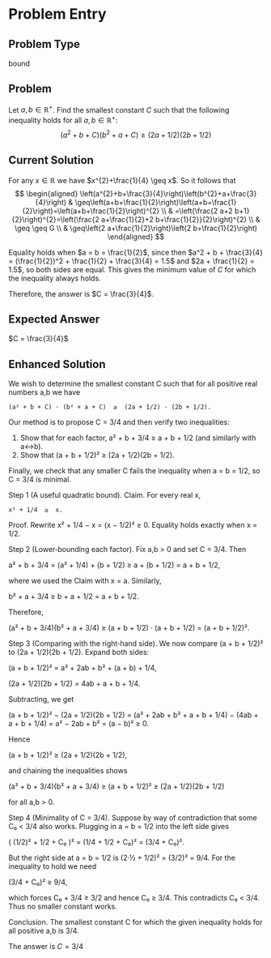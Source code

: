 # Problem Entry

## Problem Type
bound

## Problem
Let $a, b \in \mathbb{R}^{+}$. Find the smallest constant $C$ such that the following inequality holds for all $a, b \in \mathbb{R}^{+}$:
$$
\left(a^{2}+b+C\right)\left(b^{2}+a+C\right) \geq\left(2 a+1/2\right)\left(2 b+1/2\right)
$$

## Current Solution
For any $x \in \mathbb{R}$ we have $x^{2}+\frac{1}{4} \geq x$.
So it follows that
$$
\begin{aligned}
\left(a^{2}+b+\frac{3}{4}\right)\left(b^{2}+a+\frac{3}{4}\right) & \geq\left(a+b+\frac{1}{2}\right)\left(a+b+\frac{1}{2}\right)=\left(a+b+\frac{1}{2}\right)^{2} \\
& =\left(\frac{2 a+2 b+1}{2}\right)^{2}=\left(\frac{2 a+\frac{1}{2}+2 b+\frac{1}{2}}{2}\right)^{2} \\
& \geq \geq G \\
& \geq\left(2 a+\frac{1}{2}\right)\left(2 b+\frac{1}{2}\right)
\end{aligned}
$$

Equality holds when $a = b = \frac{1}{2}$, since then $a^2 + b + \frac{3}{4} = (\frac{1}{2})^2 + \frac{1}{2} + \frac{3}{4} = 1.5$ and $2a + \frac{1}{2} = 1.5$, so both sides are equal. This gives the minimum value of $C$ for which the inequality always holds.

Therefore, the answer is $C = \frac{3}{4}$.

## Expected Answer
$C = \frac{3}{4}$

## Enhanced Solution
We wish to determine the smallest constant C such that for all positive real numbers a,b we have

    (a² + b + C) · (b² + a + C)  ≥  (2a + 1/2) · (2b + 1/2).

Our method is to propose C = 3/4 and then verify two inequalities:

1. Show that for each factor, a² + b + 3/4 ≥ a + b + 1/2 (and similarly with a↔b).
2. Show that (a + b + 1/2)² ≥ (2a + 1/2)(2b + 1/2).

Finally, we check that any smaller C fails the inequality when a = b = 1/2, so C = 3/4 is minimal.

Step 1 (A useful quadratic bound).
Claim. For every real x,

    x² + 1/4  ≥  x.

Proof. Rewrite x² + 1/4 − x = (x − 1/2)² ≥ 0.  Equality holds exactly when x = 1/2.

Step 2 (Lower‐bounding each factor).
Fix a,b > 0 and set C = 3/4.  Then

  a² + b + 3/4
  = (a² + 1/4) + (b + 1/2)
  ≥ a + (b + 1/2)
  = a + b + 1/2,

where we used the Claim with x = a.  Similarly,

  b² + a + 3/4  ≥ b + a + 1/2 = a + b + 1/2.

Therefore,

  (a² + b + 3/4)(b² + a + 3/4)
    ≥ (a + b + 1/2) · (a + b + 1/2)
    = (a + b + 1/2)².

Step 3 (Comparing with the right‐hand side).
We now compare (a + b + 1/2)² to (2a + 1/2)(2b + 1/2).  Expand both sides:

  (a + b + 1/2)²
    = a² + 2ab + b² + (a + b) + 1/4,

  (2a + 1/2)(2b + 1/2)
    = 4ab + a + b + 1/4.

Subtracting, we get

  (a + b + 1/2)² − (2a + 1/2)(2b + 1/2)
    = (a² + 2ab + b² + a + b + 1/4)
      − (4ab + a + b + 1/4)
    = a² − 2ab + b²
    = (a − b)² ≥ 0.

Hence

  (a + b + 1/2)²  ≥  (2a + 1/2)(2b + 1/2),

and chaining the inequalities shows

  (a² + b + 3/4)(b² + a + 3/4)
    ≥ (a + b + 1/2)²
    ≥ (2a + 1/2)(2b + 1/2)

for all a,b > 0.

Step 4 (Minimality of C = 3/4).
Suppose by way of contradiction that some C₀ < 3/4 also works.  Plugging in a = b = 1/2 into the left side gives

  ( (1/2)² + 1/2 + C₀ )² = (1/4 + 1/2 + C₀)² = (3/4 + C₀)².

But the right side at a = b = 1/2 is (2·½ + 1/2)² = (3/2)² = 9/4.  For the inequality to hold we need

  (3/4 + C₀)² ≥ 9/4,

which forces C₀ + 3/4 ≥ 3/2 and hence C₀ ≥ 3/4.  This contradicts C₀ < 3/4.  Thus no smaller constant works.

Conclusion.  The smallest constant C for which the given inequality holds for all positive a,b is 3/4.  

The answer is $C=3/4$
